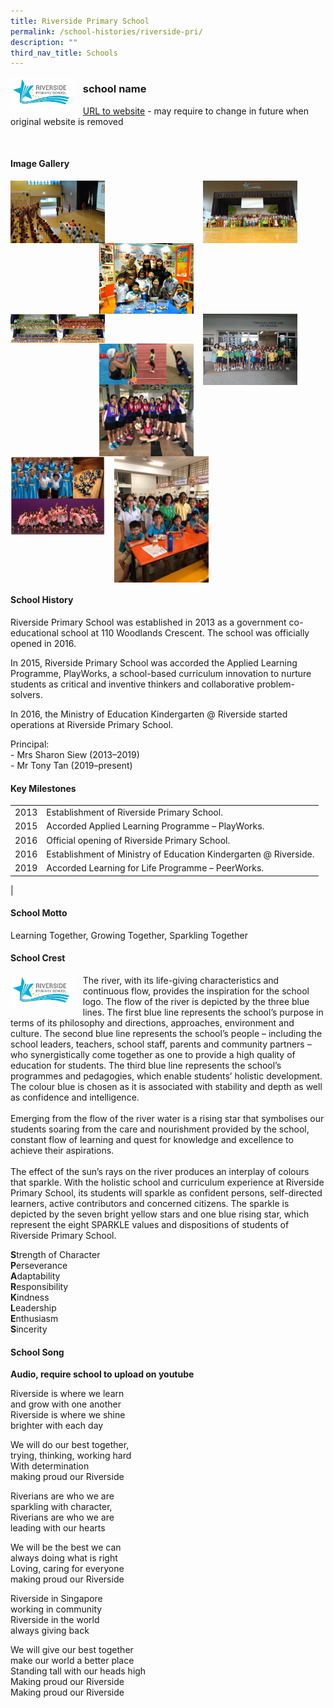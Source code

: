 ```yaml
---
title: Riverside Primary School
permalink: /school-histories/riverside-pri/
description: ""
third_nav_title: Schools
---
```

<img src="/images/rsspri1.jpg" style="width:20%;margin-right:15px;" align = "left">

### **school name**
[URL to website](https://riversidepri.moe.edu.sg/) - may require to change in future when original website is removed

<br clear="left">

#### **Image Gallery**

<p><a href="https://staging.d1yxymztqoj7qn.amplifyapp.com/images/rsspri2.jpg">  
<img src="/images/rsspri2.jpg" style="width:30%;margin-right:15px;" align = "left">
</a></p>

<p><a href="https://staging.d1yxymztqoj7qn.amplifyapp.com/images/rsspri4.jpg">  
<img src="/images/rsspri4.jpg" style="width:30%;margin-right:45px;" align = "right">
</a></p>

<p><a href="https://staging.d1yxymztqoj7qn.amplifyapp.com/images/rsspri3.jpg">  
<img src="/images/rsspri3.jpg" style="width:30%;margin-right:15px;" align = "right">
</a></p>

<p><a href="https://staging.d1yxymztqoj7qn.amplifyapp.com/images/rsspri5.jpg">  
<img src="/images/rsspri5.jpg" style="width:30%;margin-right:15px;" align = "left">
</a></p>

<p><a href="https://staging.d1yxymztqoj7qn.amplifyapp.com/images/rsspri6.jpg">  
<img src="/images/rsspri6.jpg" style="width:30%;margin-right:45px;" align = "right">
</a></p>

<p><a href="https://staging.d1yxymztqoj7qn.amplifyapp.com/images/rsspri7.jpg">  
<img src="/images/rsspri7.jpg" style="width:30%;margin-right:15px;" align = "right">
</a></p>

<p><a href="https://staging.d1yxymztqoj7qn.amplifyapp.com/images/rsspri8.jpg">  
<img src="/images/rsspri8.jpg" style="width:30%;margin-right:15px;" align = "left">
</a></p>

<p><a href="https://staging.d1yxymztqoj7qn.amplifyapp.com/images/rsspri9.jpg">  
<img src="/images/rsspri9.jpg" style="width:30%;margin-right:15px;" align = "left">
</a></p>

<br clear="left">

#### **School History**
Riverside Primary School was established in 2013 as a government co-educational school at 110 Woodlands Crescent. The school was officially opened in 2016.

In 2015, Riverside Primary School was accorded the Applied Learning Programme, PlayWorks, a school-based curriculum innovation to nurture students as critical and inventive thinkers and collaborative problem-solvers.

In 2016, the Ministry of Education Kindergarten @ Riverside started operations at Riverside Primary School.  

Principal:<br>
\- Mrs Sharon Siew (2013–2019)<br>
\- Mr Tony Tan (2019–present)

#### **Key Milestones**

|  |  |
|:---:|---|
| 2013 | Establishment of Riverside Primary School. |
| 2015 | Accorded Applied Learning Programme – PlayWorks. |
| 2016 | Official opening of Riverside Primary School. |
| 2016 | Establishment of Ministry of Education Kindergarten @ Riverside. |
| 2019 | Accorded Learning for Life Programme – PeerWorks. |
|

#### **School Motto**
Learning Together, Growing Together, Sparkling Together

#### **School Crest**
<img src="/images/rsspri1.jpg" style="width:20%;margin-right:15px;" align = "left">

The river, with its life-giving characteristics and continuous flow, provides the inspiration for the school logo. The flow of the river is depicted by the three blue lines. The first blue line represents the school’s purpose in terms of its philosophy and directions, approaches, environment and culture. The second blue line represents the school’s people – including the school leaders, teachers, school staff, parents and community partners – who synergistically come together as one to provide a high quality of education for students. The third blue line represents the school’s programmes and pedagogies, which enable students’ holistic development. The colour blue is chosen as it is associated with stability and depth as well as confidence and intelligence.  
   
Emerging from the flow of the river water is a rising star that symbolises our students soaring from the care and nourishment provided by the school, constant flow of learning and quest for knowledge and excellence to achieve their aspirations.  
   
The effect of the sun’s rays on the river produces an interplay of colours that sparkle. With the holistic school and curriculum experience at Riverside Primary School, its students will sparkle as confident persons, self-directed learners, active contributors and concerned citizens. The sparkle is depicted by the seven bright yellow stars and one blue rising star, which represent the eight SPARKLE values and dispositions of students of Riverside Primary School.

**S**trength of Character<br>
**P**erseverance<br>
**A**daptability<br>
**R**esponsibility<br>
**K**indness<br>
**L**eadership<br>
**E**nthusiasm<br>
**S**incerity

#### **School Song**
**Audio, require school to upload on youtube**

Riverside is where we learn<br>
and grow with one another<br>
Riverside is where we shine<br>
brighter with each day

We will do our best together,<br>
trying, thinking, working hard<br>
With determination<br>
making proud our Riverside

Riverians are who we are<br>
sparkling with character,<br>
Riverians are who we are<br>
leading with our hearts

We will be the best we can<br>
always doing what is right<br>
Loving, caring for everyone<br>
making proud our Riverside

Riverside in Singapore<br>
working in community<br>
Riverside in the world<br>
always giving back

We will give our best together<br>
make our world a better place<br>
Standing tall with our heads high<br>
Making proud our Riverside<br>
Making proud our Riverside